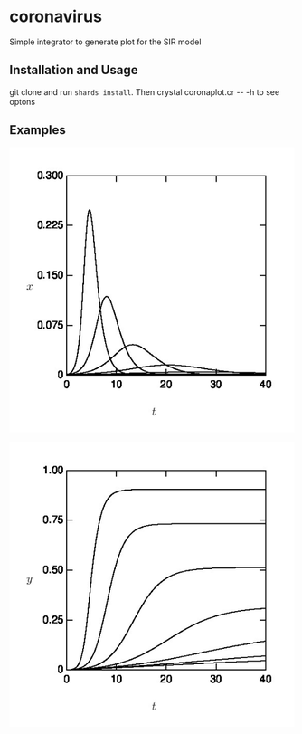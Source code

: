 # coronavirus
Simple integrator to generate plot for the  SIR model


## Installation and Usage

git clone and run `shards install`. Then crystal coronaplot.cr -- -h
to see optons


## Examples


![Time evolution of infected](x.jpg)

![Time evolution of recovered](y.jpg)

